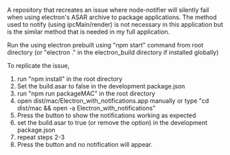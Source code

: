 A repository that recreates an issue where node-notifier will silently fail when using electron's ASAR archive to package applications. The method used to notify (using ipcMain/render) is not necessary in this application but is the similar method that is needed in my full application.


Run the using electron prebuilt using "npm start" command from root directory (or "electron ." in the electron_build directory if installed globally)

To replicate the issue,
1. run "npm install" in the root directory
2. Set the build.asar to false in the development package.json
3. run "npm run packageMAC" in the root directory
4. open dist/mac/Electron_with_notifications.app manually or type "cd dist/mac && open -a Electron_with_notifications"
5. Press the button to show the notifications working as expected
6. set the build.asar to true (or remove the option) in the development package.json
7. repeat steps 2-3
8. Press the button and no notification will appear.
